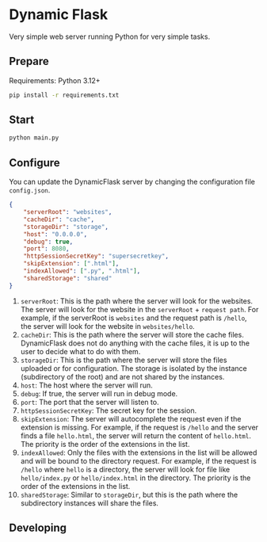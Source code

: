 # Dynamic Flask

Very simple web server running Python for very simple tasks.

## Prepare

Requirements: Python 3.12+

```bash
pip install -r requirements.txt
```

## Start
    
```bash
python main.py
```

## Configure
You can update the DynamicFlask server by changing the configuration file `config.json`.

```json
{
    "serverRoot": "websites",
    "cacheDir": "cache",
    "storageDir": "storage",
    "host": "0.0.0.0",
    "debug": true,
    "port": 8080,
    "httpSessionSecretKey": "supersecretkey",
    "skipExtension": [".html"],
    "indexAllowed": [".py", ".html"],
    "sharedStorage": "shared"
}
```
1. `serverRoot`: This is the path where the server will look for the websites. The server will look for the website in the `serverRoot` + `request path`. For example, if the serverRoot is `websites` and the request path is `/hello`, the server will look for the website in `websites/hello`.
2. `cacheDir`: This is the path where the server will store the cache files. DynamicFlask does not do anything with the cache files, it is up to the user to decide what to do with them.
3. `storageDir`: This is the path where the server will store the files uploaded or for configuration. The storage is isolated by the instance (subdirectory of the root) and are not shared by the instances.
4. `host`: The host where the server will run.
5. `debug`: If true, the server will run in debug mode.
6. `port`: The port that the server will listen to.
7. `httpSessionSecretKey`: The secret key for the session.
8. `skipExtension`: The server will autocomplete the request even if the extension is missing. For example, if the request is `/hello` and the server finds a file `hello.html`, the server will return the content of `hello.html`. The priority is the order of the extensions in the list.
9. `indexAllowed`: Only the files with the extensions in the list will be allowed and will be bound to the directory request. For example, if the request is `/hello` where `hello` is a directory, the server will look for file like `hello/index.py` or `hello/index.html` in the directory. The priority is the order of the extensions in the list.
10. `sharedStorage`: Similar to `storageDir`, but this is the path where the subdirectory instances will share the files.

## Developing
